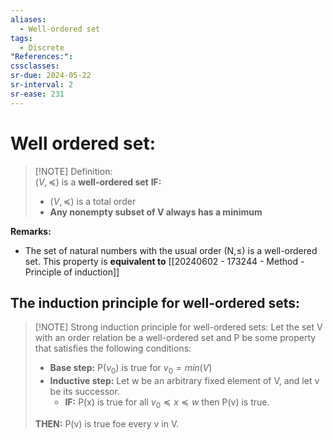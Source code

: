 ```yaml
---
aliases:
  - Well-ordered set
tags:
  - Discrete
"References:": 
cssclasses: 
sr-due: 2024-05-22
sr-interval: 2
sr-ease: 231
---
```

# Well ordered set: 

> [!NOTE] Definition:  
> $(V, \preceq)$ is a **well-ordered set** **IF:**
> +  $(V, \preceq)$ is a total order 
> + **Any nonempty subset of V always has a minimum**

**Remarks:**
+ The set of natural numbers with the usual order (N,$\leq$) is a well-ordered set. This property is **equivalent to**  [[20240602 - 173244 - Method - Principle of induction]]

## The induction principle for well-ordered sets: 

> [!NOTE] Strong induction principle for well-ordered sets:
> Let the set V with an order relation be a well-ordered set and P be some property that satisfies the following conditions: 
> + **Base step:** P($v_0$) is true for $v_0 = min(V)$ 
> + **Inductive step:** Let w be an arbitrary fixed element of V, and let v be its successor. 
> 	+ **IF:** P(x) is true for all $v_0 \preceq x \preceq w$ then P(v) is true.
> 
> **THEN:** P(v) is true foe every v in V.

